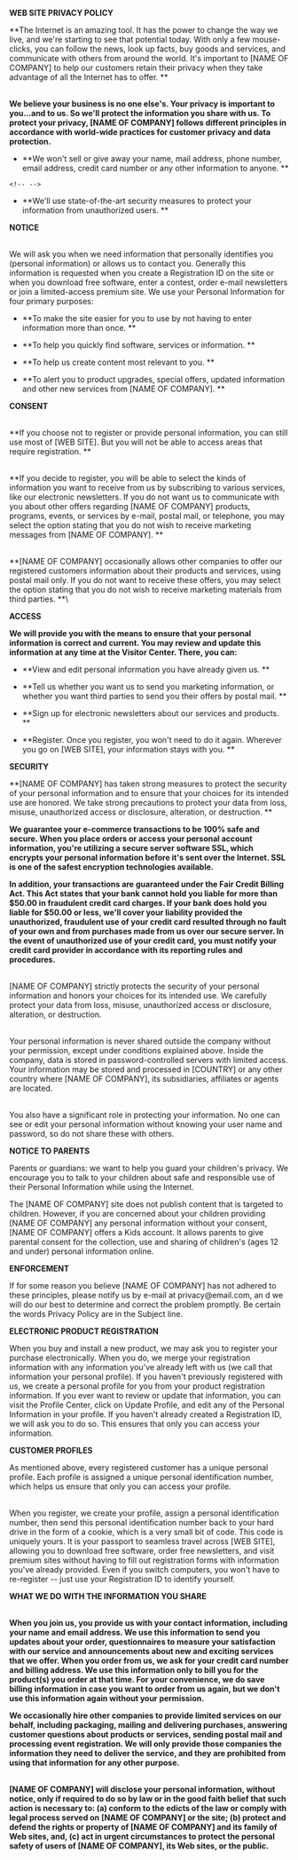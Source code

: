 **WEB SITE PRIVACY POLICY**

**The Internet is an amazing tool. It has the power to change the way we
live, and we\'re starting to see that potential today. With only a few
mouse-clicks, you can follow the news, look up facts, buy goods and
services, and communicate with others from around the world. It\'s
important to \[NAME OF COMPANY\] to help our customers retain their
privacy when they take advantage of all the Internet has to offer. **

\
**We believe your business is no one else\'s. Your privacy is important
to you...and to us. So we\'ll protect the information you share with us.
To protect your privacy, \[NAME OF COMPANY\] follows different
principles in accordance with world-wide practices for customer privacy
and data protection.**

-   **We won't sell or give away your name, mail address, phone number,
    email address, credit card number or any other information to
    anyone. **

```{=html}
<!-- -->
```
-   **We'll use state-of-the-art security measures to protect your
    information from unauthorized users. **

**NOTICE**

\
We will ask you when we need information that personally identifies you
(personal information) or allows us to contact you. Generally this
information is requested when you create a Registration ID on the site
or when you download free software, enter a contest, order e-mail
newsletters or join a limited-access premium site. We use your Personal
Information for four primary purposes:

-   **To make the site easier for you to use by not having to enter
    information more than once. **

-   **To help you quickly find software, services or information. **

-   **To help us create content most relevant to you. **

-   **To alert you to product upgrades, special offers, updated
    information and other new services from \[NAME OF COMPANY\]. **

**CONSENT**

\
**If you choose not to register or provide personal information, you can
still use most of \[WEB SITE\]. But you will not be able to access areas
that require registration. **

\
**If you decide to register, you will be able to select the kinds of
information you want to receive from us by subscribing to various
services, like our electronic newsletters. If you do not want us to
communicate with you about other offers regarding \[NAME OF COMPANY\]
products, programs, events, or services by e-mail, postal mail, or
telephone, you may select the option stating that you do not wish to
receive marketing messages from \[NAME OF COMPANY\]. **

\
**\[NAME OF COMPANY\] occasionally allows other companies to offer our
registered customers information about their products and services,
using postal mail only. If you do not want to receive these offers, you
may select the option stating that you do not wish to receive marketing
materials from third parties. **\

**ACCESS**

**We will provide you with the means to ensure that your personal
information is correct and current. You may review and update this
information at any time at the Visitor Center. There, you can:**

-   **View and edit personal information you have already given us. **

-   **Tell us whether you want us to send you marketing information, or
    whether you want third parties to send you their offers by postal
    mail. **

-   **Sign up for electronic newsletters about our services and
    products. **

-   **Register. Once you register, you won\'t need to do it again.
    Wherever you go on \[WEB SITE\], your information stays with you. **

**SECURITY**

**\[NAME OF COMPANY\] has taken strong measures to protect the security
of your personal information and to ensure that your choices for its
intended use are honored. We take strong precautions to protect your
data from loss, misuse, unauthorized access or disclosure, alteration,
or destruction. **

**We guarantee your e-commerce transactions to be 100% safe and secure.
When you place orders or access your personal account information,
you\'re utilizing a secure server software SSL, which encrypts your
personal information before it\'s sent over the Internet. SSL is one of
the safest encryption technologies available.**

**In addition, your transactions are guaranteed under the Fair Credit
Billing Act. This Act states that your bank cannot hold you liable for
more than \$50.00 in fraudulent credit card charges. If your bank does
hold you liable for \$50.00 or less, we\'ll cover your liability
provided the unauthorized, fraudulent use of your credit card resulted
through no fault of your own and from purchases made from us over our
secure server. In the event of unauthorized use of your credit card, you
must notify your credit card provider in accordance with its reporting
rules and procedures.**

\
\[NAME OF COMPANY\] strictly protects the security of your personal
information and honors your choices for its intended use. We carefully
protect your data from loss, misuse, unauthorized access or disclosure,
alteration, or destruction.

\
Your personal information is never shared outside the company without
your permission, except under conditions explained above. Inside the
company, data is stored in password-controlled servers with limited
access. Your information may be stored and processed in \[COUNTRY\] or
any other country where \[NAME OF COMPANY\], its subsidiaries,
affiliates or agents are located.

\
You also have a significant role in protecting your information. No one
can see or edit your personal information without knowing your user name
and password, so do not share these with others.

**NOTICE TO PARENTS**

Parents or guardians: we want to help you guard your children\'s
privacy. We encourage you to talk to your children about safe and
responsible use of their Personal Information while using the Internet.

The \[NAME OF COMPANY\] site does not publish content that is targeted
to children. However, if you are concerned about your children providing
\[NAME OF COMPANY\] any personal information without your consent,
\[NAME OF COMPANY\] offers a Kids account. It allows parents to give
parental consent for the collection, use and sharing of children's (ages
12 and under) personal information online.

**ENFORCEMENT**

If for some reason you believe \[NAME OF COMPANY\] has not adhered to
these principles, please notify us by e-mail at privacy\@email.com, an d
we will do our best to determine and correct the problem promptly. Be
certain the words Privacy Policy are in the Subject line.

**ELECTRONIC PRODUCT REGISTRATION**

When you buy and install a new product, we may ask you to register your
purchase electronically. When you do, we merge your registration
information with any information you\'ve already left with us (we call
that information your personal profile). If you haven\'t previously
registered with us, we create a personal profile for you from your
product registration information. If you ever want to review or update
that information, you can visit the Profile Center, click on Update
Profile, and edit any of the Personal Information in your profile. If
you haven\'t already created a Registration ID, we will ask you to do
so. This ensures that only you can access your information.

**CUSTOMER PROFILES**

As mentioned above, every registered customer has a unique personal
profile. Each profile is assigned a unique personal identification
number, which helps us ensure that only you can access your profile.

\
When you register, we create your profile, assign a personal
identification number, then send this personal identification number
back to your hard drive in the form of a cookie, which is a very small
bit of code. This code is uniquely yours. It is your passport to
seamless travel across \[WEB SITE\], allowing you to download free
software, order free newsletters, and visit premium sites without having
to fill out registration forms with information you\'ve already
provided. Even if you switch computers, you won\'t have to re-register
-- just use your Registration ID to identify yourself.

**WHAT WE DO WITH THE INFORMATION YOU SHARE**

\
**When you join us, you provide us with your contact information,
including your name and email address. We use this information to send
you updates about your order, questionnaires to measure your
satisfaction with our service and announcements about new and exciting
services that we offer. When you order from us, we ask for your credit
card number and billing address. We use this information only to bill
you for the product(s) you order at that time. For your convenience, we
do save billing information in case you want to order from us again, but
we don\'t use this information again without your permission.**

**We occasionally hire other companies to provide limited services on
our behalf, including packaging, mailing and delivering purchases,
answering customer questions about products or services, sending postal
mail and processing event registration. We will only provide those
companies the information they need to deliver the service, and they are
prohibited from using that information for any other purpose.**

\
**\[NAME OF COMPANY\] will disclose your personal information, without
notice, only if required to do so by law or in the good faith belief
that such action is necessary to: (a) conform to the edicts of the law
or comply with legal process served on \[NAME OF COMPANY\] or the site;
(b) protect and defend the rights or property of \[NAME OF COMPANY\] and
its family of Web sites, and, (c) act in urgent circumstances to protect
the personal safety of users of \[NAME OF COMPANY\], its Web sites, or
the public.**
